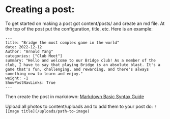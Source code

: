 # Creating a post:

To get started on making a post got content/posts/ and create an md file. At the top of the post put the configuration, title, etc. Here is an example:
```
---
title: "Bridge the most complex game in the world"
date: 2022-12-12
Author: "Arnold Yang"
categories: ["Club Meet"]
summary: "Hello and welcome to our Bridge club! As a member of the club, I have to say that playing Bridge is an absolute blast. It's a game that's fun, challenging, and rewarding, and there's always something new to learn and enjoy."
weight: -1
ShowPostNavLinks: True
---
```

Then create the post in markdown: [Markdown Basic Syntax Guide](https://www.markdownguide.org/basic-syntax/)

Upload all photos to content/uploads and to add them to your post do:
```![Image title](/uploads/path-to-image)```
